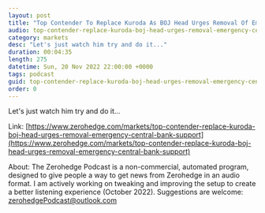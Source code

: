 ```yaml
---
layout: post
title: "Top Contender To Replace Kuroda As BOJ Head Urges Removal Of Emergency Central Bank Support"
audio: top-contender-replace-kuroda-boj-head-urges-removal-emergency-central-bank-support-0
category: markets
desc: "Let's just watch him try and do it..."
duration: 00:04:35
length: 275
datetime: Sun, 20 Nov 2022 22:00:00 +0000
tags: podcast
guid: top-contender-replace-kuroda-boj-head-urges-removal-emergency-central-bank-support-0
order: 0
---
```

Let's just watch him try and do it...

Link: [https://www.zerohedge.com/markets/top-contender-replace-kuroda-boj-head-urges-removal-emergency-central-bank-support](https://www.zerohedge.com/markets/top-contender-replace-kuroda-boj-head-urges-removal-emergency-central-bank-support)

About: The Zerohedge Podcast is a non-commercial, automated program, designed to give people a way to get news from Zerohedge in an audio format.  I am actively working on tweaking and improving the setup to create a better listening experience (October 2022).  Suggestions are welcome: [zerohedgePodcast@outlook.com](mailto:zerohedgePodcast@outlook.com)